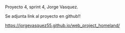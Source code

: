 Proyecto 4, sprint 4, Jorge Vasquez.

Se adjunta link al proyecto en github!!

https://jorgevasquez55.github.io/web_project_homeland/
